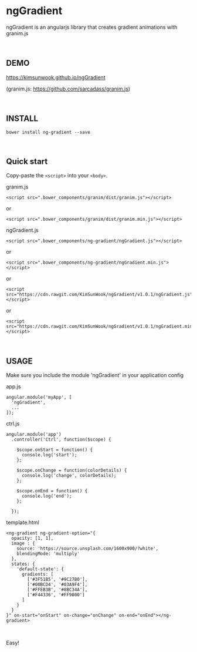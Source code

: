 ngGradient
=======

ngGradient is an angularjs library that creates gradient animations with granim.js

<br/>

DEMO
-------
https://kimsunwook.github.io/ngGradient

(granim.js: https://github.com/sarcadass/granim.js)

<br/>

INSTALL
-------

```
bower install ng-gradient --save
```

<br/>

Quick start
-------

Copy-paste the ```<script>``` into your ```<body>```.

granim.js
```
<script src=".bower_components/granim/dist/granim.js"></script>
```
or
```
<script src=".bower_components/granim/dist/granim.min.js"></script>
```

ngGradient.js
```
<script src=".bower_components/ng-gradient/ngGradient.js"></script>
```
or
```
<script src=".bower_components/ng-gradient/ngGradient.min.js"></script>
```
or
```
<script src="https://cdn.rawgit.com/KimSunWook/ngGradient/v1.0.1/ngGradient.js"></script>
```
or
```
<script src="https://cdn.rawgit.com/KimSunWook/ngGradient/v1.0.1/ngGradient.min.js"></script>
```

<br/>

USAGE
-----

Make sure you include the module 'ngGradient' in your application config

app.js

```
angular.module('myApp', [
  'ngGradient',
  ...
]);
```

ctrl.js

```
angular.module('app')
  .controller('Ctrl', function($scope) {

    $scope.onStart = function() {
      console.log('start');
    };

    $scope.onChange = function(colorDetails) {
      console.log('change', colorDetails);
    };

    $scope.onEnd = function() {
      console.log('end');
    };

  });
```

template.html

```
<ng-gradient ng-gradient-option="{
  opacity: [1, 1],
  image : {
    source: 'https://source.unsplash.com/1600x900/?white',
    blendingMode: 'multiply'
  },
  states: {
    'default-state': {
      gradients: [
        ['#3F51B5', '#9C27B0'],
        ['#00BCD4', '#03A9F4'],
        ['#FFEB3B', '#8BC34A'],
        ['#F44336', '#FF9800']
      ]
    }
  }
}" on-start="onStart" on-change="onChange" on-end="onEnd"></ng-gradient>
```

<br/>

Easy!
